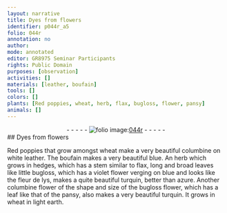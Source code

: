 ```yaml
---
layout: narrative
title: Dyes from flowers
identifier: p044r_a5
folio: 044r
annotation: no
author:
mode: annotated
editor: GR8975 Seminar Participants
rights: Public Domain
purposes: [observation]
activities: []
materials: [leather, boufain]
tools: []
colors: []
plants: [Red poppies, wheat, herb, flax, bugloss, flower, pansy]
animals: []
---
```


 <div class="folio" align="center">- - - - - <a href="http://gallica.bnf.fr/ark:/12148/btv1b10500001g/f93.image" target="_blank"><img src="https://cu-mkp.github.io/GR8975-edition/assets/photo-icon.png" alt="folio image: " style="display:inline-block; margin-bottom:-3px;"/>044r</a> - - - - - </div>  
## Dyes from flowers

 
<span class="plant">Red poppies</span> that grow amongst <span class="plant">wheat</span> make a very beautiful columbine on white <span class="material">leather</span>. The <span class="material">boufain</span> makes a very beautiful blue. An <span class="plant">herb</span> which grows in hedges, which has a stem similar to <span class="plant">flax</span>, long and broad leaves like little <span class="plant">bugloss</span>, which has a violet <span class="plant">flower</span> verging on blue and looks like the fleur de lys, makes a quite beautiful turquin, better than azure. Another columbine flower of the shape and size of the bugloss flower, which has a leaf like that of the <span class="plant">pansy</span>, also makes a very beautiful turquin. It grows in wheat in light earth.
 
